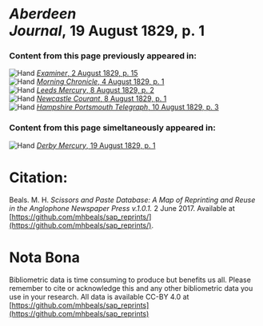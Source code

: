 # *Aberdeen Journal*, 19 August 1829, p. 1  
  
### Content from this page previously appeared in:  
![Hand](http://scissorsandpaste.net/wp-content/uploads/2017/06/smallhandpointer.png) [*Examiner*, 2 August 1829, p. 15](https://mhbeals.github.io/sap_html/Examiner/Examiner-2-August-1829-p-15)  
![Hand](http://scissorsandpaste.net/wp-content/uploads/2017/06/smallhandpointer.png) [*Morning Chronicle*, 4 August 1829, p. 1](https://mhbeals.github.io/sap_html/Morning-Chronicle/Morning-Chronicle-4-August-1829-p-1)  
![Hand](http://scissorsandpaste.net/wp-content/uploads/2017/06/smallhandpointer.png) [*Leeds Mercury*, 8 August 1829, p. 2](https://mhbeals.github.io/sap_html/Leeds-Mercury/Leeds-Mercury-8-August-1829-p-2)  
![Hand](http://scissorsandpaste.net/wp-content/uploads/2017/06/smallhandpointer.png) [*Newcastle Courant*, 8 August 1829, p. 1](https://mhbeals.github.io/sap_html/Newcastle-Courant/Newcastle-Courant-8-August-1829-p-1)  
![Hand](http://scissorsandpaste.net/wp-content/uploads/2017/06/smallhandpointer.png) [*Hampshire Portsmouth Telegraph*, 10 August 1829, p. 3](https://mhbeals.github.io/sap_html/Hampshire-Portsmouth-Telegraph/Hampshire-Portsmouth-Telegraph-10-August-1829-p-3)  
  
### Content from this page simeltaneously appeared in:  
![Hand](http://scissorsandpaste.net/wp-content/uploads/2017/06/smallhandpointer.png) [*Derby Mercury*, 19 August 1829, p. 1](https://mhbeals.github.io/sap_html/Derby-Mercury/Derby-Mercury-19-August-1829-p-1)  


# Citation: 

Beals. M. H. *Scissors and Paste Database: A Map of Reprinting and Reuse in the Anglophone Newspaper Press v.1.0.1.* 2 June 2017. Available at [https://github.com/mhbeals/sap_reprints/](https://github.com/mhbeals/sap_reprints/). 

# Nota Bona

Bibliometric data is time consuming to produce but benefits us all. Please remember to cite or acknowledge this and any other bibliometric data you use in your research. All data is available CC-BY 4.0 at [https://github.com/mhbeals/sap_reprints](https://github.com/mhbeals/sap_reprints)